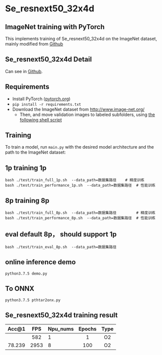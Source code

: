 # Se_resnext50_32x4d

## ImageNet training with PyTorch

This implements training of Se_resnext50_32x4d on the ImageNet dataset, mainly modified from [Github](https://github.com/pytorch/examples/tree/master/imagenet)

## Se_resnext50_32x4d Detail
Can see in [Github](https://github.com/Cadene/pretrained-models.pytorch).

## Requirements
- Install PyTorch ([pytorch.org](http://pytorch.org))
- `pip install -r requirements.txt`
- Download the ImageNet dataset from http://www.image-net.org/
    - Then, and move validation images to labeled subfolders, using [the following shell script](https://raw.githubusercontent.com/soumith/imagenetloader.torch/master/valprep.sh)

## Training

To train a model, run `main.py` with the desired model architecture and the path to the ImageNet dataset:

## 1p training 1p
```
bash ./test/train_full_1p.sh  --data_path=数据集路径    # 精度训练
bash ./test/train_performance_1p.sh  --data_path=数据集路径  # 性能训练
```

## 8p training 8p
```
bash ./test/train_full_8p.sh  --data_path=数据集路径         # 精度训练
bash ./test/train_performance_8p.sh  --data_path=数据集路径  # 性能训练
```

## eval default 8p， should support 1p
`bash ./test/train_eval_8p.sh  --data_path=数据集路径`

## online inference demo
`python3.7.5 demo.py`

## To ONNX
`python3.7.5 pthtar2onx.py`
        

## Se_resnext50_32x4d training result

| Acc@1    | FPS       | Npu_nums| Epochs   | Type     |
| :------: | :------:  | :------ | :------: | :------: |
|     |  582      | 1       |   1    | O2       |
|  78.239  |  2953     | 8       | 100      | O2       |
